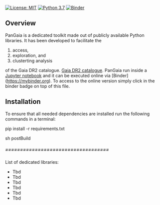 [![License: MIT](https://img.shields.io/badge/License-MIT-blue.svg)](https://opensource.org/licenses/MIT) [![Python 3.7](https://img.shields.io/badge/python-3.7-blue.svg)](https://www.python.org/downloads/release/python-370/) [![Binder](https://mybinder.org/badge_logo.svg)](https://mybinder.org/v2/gh/hectorcanovas/PanGaia/master)

## Overview
PanGaia is a dedicated toolkit made out of publicly available Python libraries. It has been developed to facilitate the

1) access, 
2) exploration, and 
3) clusterting analysis 

of the Gaia DR2 catalogue. [Gaia DR2 catalogue](https://gea.esac.esa.int/archive/). PanGaia run inside a [Jupyter notebook](https://jupyter.org/install) and it can be executed online via [Binder] (https://mybinder.org). To access to the online version simply click in the binder badge on top of this file.


## Installation

To ensure that all needed dependencies are installed run the following commands in a terminal:

pip install -r requirements.txt

sh postBuild



##### ===================================
List of dedicated libraries:
* Tbd
* Tbd
* Tbd
* Tbd
* Tbd
* Tbd


